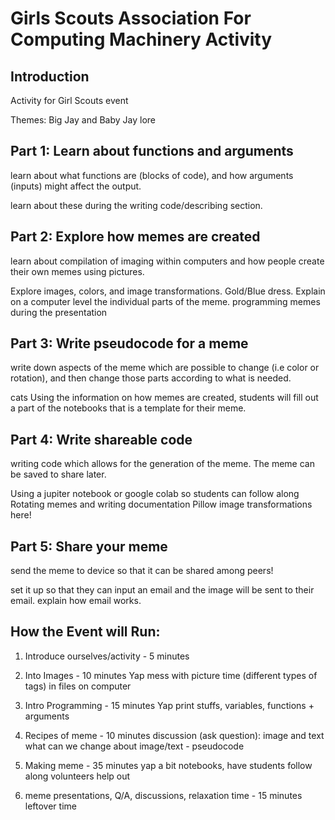 # Girls Scouts Association For Computing Machinery Activity

## Introduction
Activity for Girl Scouts event 

Themes:
Big Jay and Baby Jay lore

## Part 1: Learn about functions and arguments
learn about what functions are (blocks of code), and how arguments (inputs) might 
affect the output. 

learn about these during the writing code/describing section. 

## Part 2: Explore how memes are created
learn about compilation of imaging within computers and how people create their own memes
using pictures. 

Explore images, colors, and image transformations. Gold/Blue dress. 
Explain on a computer level the individual parts of the meme. 
programming memes during the presentation

## Part 3: Write pseudocode for a meme
write down aspects of the meme which are possible to change (i.e color or rotation), 
and then change those parts according to what is needed. 

cats
Using the information on how memes are created, students will fill out a part of the notebooks that is a template for their meme. 

## Part 4: Write shareable code
writing code which allows for the generation of the meme. The meme can be saved to share later.

Using a jupiter notebook or google colab so students can follow along 
Rotating memes and writing documentation 
Pillow image transformations here!

## Part 5: Share your meme
send the meme to device so that it can be shared among peers!

set it up so that they can input an email and the image will be sent to their email. 
explain how email works. 

## How the Event will Run:

1. Introduce ourselves/activity - 5 minutes

2. Into Images - 10 minutes
Yap
mess with picture time (different types of tags) in files on computer

3. Intro Programming - 15 minutes
Yap
print stuffs,
variables,
functions + arguments

4. Recipes of meme - 10 minutes 
discussion (ask question): image and text
what can we change about image/text - pseudocode

5. Making meme - 35 minutes
yap a bit
notebooks, have students follow along
volunteers help out

6. meme presentations, Q/A, discussions, relaxation time - 15 minutes 
leftover time 